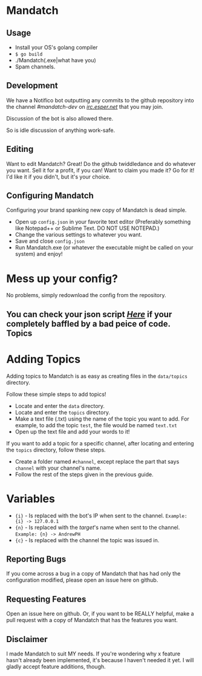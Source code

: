Mandatch 
========
Usage 
-----

* Install your OS's golang compiler
* `$ go build`
* ./Mandatch(.exe|what have you)
* Spam channels.

Development
-----------

We have a Notifico bot outputting any commits to the github repository into the channel _#mandatch-dev_ on _[irc.esper.net](irc://irc.esper.net:6667/mandatch-dev "irc:// link to our channel")_ that you may join.

Discussion of the bot is also allowed there.

So is idle discussion of anything work-safe.

Editing
-------

Want to edit Mandatch? Great! Do the github twiddledance and do whatever you want. Sell it for a profit, if you can! Want to claim you made it? Go for it! I'd like it if you didn't, but it's your choice.


Configuring Mandatch
--------------------

Configuring your brand spanking new copy of Mandatch is dead simple.

* Open up `config.json` in your favorite text editor (Preferably something like Notepad++ or Sublime Text. DO NOT USE NOTEPAD.)
* Change the various settings to whatever you want.
* Save and close `config.json`
* Run Mandatch.exe (or whatever the executable might be called on your system) and enjoy!

# Mess up your config? #

No problems, simply redownload the config from the repository.

You can check your json script _[Here](http://jsonlint.com/ "Json Vaildator link")_ if your completely baffled by a bad peice of code.
Topics
------

# Adding Topics #

Adding topics to Mandatch is as easy as creating files in the `data/topics` directory.

Follow these simple steps to add topics!
* Locate and enter the `data` directory.
* Locate and enter the `topics` directory.
* Make a text file (.txt) using the name of the topic you want to add. For example, to add the topic `test`, the file would be named `text.txt`
* Open up the text file and add your words to it!

If you want to add a topic for a specific channel, after locating and entering the `topics` directory, follow these steps.
* Create a folder named `#channel`, except replace the part that says `channel` with your channel's name.
* Follow the rest of the steps given in the previous guide.

# Variables #

* `{i}` - Is replaced with the bot's IP when sent to the channel. `Example: {i} -> 127.0.0.1`
* `{n}` - Is replaced with the _target_'s name when sent to the channel. `Example: {n} -> AndrewPH`
* `{c}` - Is replaced with the channel the topic was issued in.


Reporting Bugs
--------------

If you come across a bug in a copy of Mandatch that has had only the configuration modified, please open an issue here on github.

Requesting Features
-------------------

Open an issue here on github. Or, if you want to be REALLY helpful, make a pull request with a copy of Mandatch that has the features you want.

Disclaimer
----------

I made Mandatch to suit MY needs. If you're wondering why x feature hasn't already been implemented, it's because I haven't needed it yet. I will gladly accept feature additions, though.
